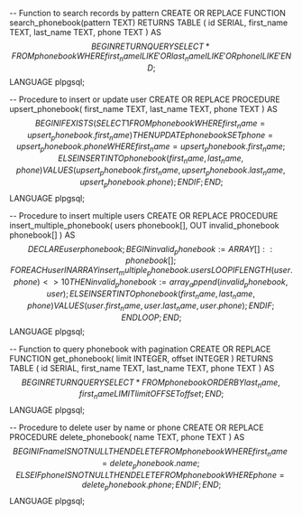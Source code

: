 -- Function to search records by pattern
CREATE OR REPLACE FUNCTION search_phonebook(pattern TEXT)
RETURNS TABLE (
    id SERIAL,
    first_name TEXT,
    last_name TEXT,
    phone TEXT
) AS $$
BEGIN
    RETURN QUERY SELECT * FROM phonebook
    WHERE first_name ILIKE '%' || pattern || '%'
    OR last_name ILIKE '%' || pattern || '%'
    OR phone ILIKE '%' || pattern || '%';
END;
$$ LANGUAGE plpgsql;

-- Procedure to insert or update user
CREATE OR REPLACE PROCEDURE upsert_phonebook(
    first_name TEXT,
    last_name TEXT,
    phone TEXT
)
AS $$
BEGIN
    IF EXISTS (SELECT 1 FROM phonebook WHERE first_name = upsert_phonebook.first_name) THEN
        UPDATE phonebook SET phone = upsert_phonebook.phone
        WHERE first_name = upsert_phonebook.first_name;
    ELSE
        INSERT INTO phonebook (first_name, last_name, phone)
        VALUES (upsert_phonebook.first_name, upsert_phonebook.last_name, upsert_phonebook.phone);
    END IF;
END;
$$ LANGUAGE plpgsql;

-- Procedure to insert multiple users
CREATE OR REPLACE PROCEDURE insert_multiple_phonebook(
    users phonebook[],
    OUT invalid_phonebook phonebook[]
)
AS $$
DECLARE
    user phonebook;
BEGIN
    invalid_phonebook := ARRAY[]::phonebook[];
    FOREACH user IN ARRAY insert_multiple_phonebook.users
    LOOP
        IF LENGTH(user.phone) <> 10 THEN
            invalid_phonebook := array_append(invalid_phonebook, user);
        ELSE
            INSERT INTO phonebook (first_name, last_name, phone)
            VALUES (user.first_name, user.last_name, user.phone);
        END IF;
    END LOOP;
END;
$$ LANGUAGE plpgsql;

-- Function to query phonebook with pagination
CREATE OR REPLACE FUNCTION get_phonebook(
    limit INTEGER,
    offset INTEGER
)
RETURNS TABLE (
    id SERIAL,
    first_name TEXT,
    last_name TEXT,
    phone TEXT
) AS $$
BEGIN
    RETURN QUERY SELECT * FROM phonebook
    ORDER BY last_name, first_name
    LIMIT limit
    OFFSET offset;
END;
$$ LANGUAGE plpgsql;

-- Procedure to delete user by name or phone
CREATE OR REPLACE PROCEDURE delete_phonebook(
    name TEXT,
    phone TEXT
)
AS $$
BEGIN
    IF name IS NOT NULL THEN
        DELETE FROM phonebook WHERE first_name = delete_phonebook.name;
    ELSEIF phone IS NOT NULL THEN
        DELETE FROM phonebook WHERE phone = delete_phonebook.phone;
    END IF;
END;
$$ LANGUAGE plpgsql;
